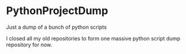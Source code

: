 # PythonProjectDump
Just a dump of a bunch of python scripts


I closed all my old repositories to form one massive python script dump repository for now. 
